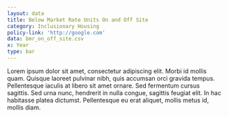 ```yaml
---
layout: data
title: Below Market Rate Units On and Off Site
category: Inclusionary Housing
policy-link: 'http://google.com'
data: bmr_on_off_site.csv
x: Year
type: bar
---
```


Lorem ipsum dolor sit amet, consectetur adipiscing elit. Morbi id mollis quam. Quisque laoreet pulvinar nibh, quis accumsan orci gravida tempus. Pellentesque iaculis at libero sit amet ornare. Sed fermentum cursus sagittis. Sed urna nunc, hendrerit in nulla congue, sagittis feugiat elit. In hac habitasse platea dictumst. Pellentesque eu erat aliquet, mollis metus id, mollis diam.